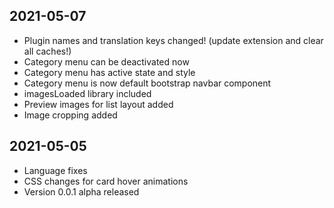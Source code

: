 ## 2021-05-07
- Plugin names and translation keys changed! (update extension and clear all caches!)
- Category menu can be deactivated now
- Category menu has active state and style
- Category menu is now default bootstrap navbar component
- imagesLoaded library included
- Preview images for list layout added
- Image cropping added

## 2021-05-05
- Language fixes
- CSS changes for card hover animations
- Version 0.0.1 alpha released
